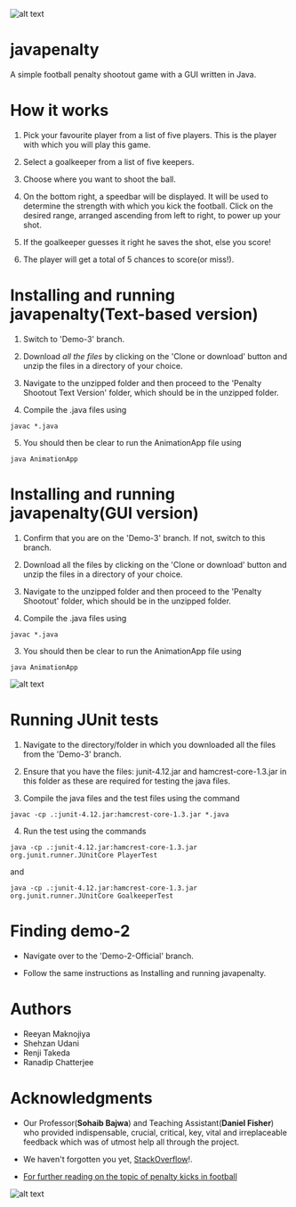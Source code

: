 ![alt text](http://t2online.com/unsafe/780x380/smart/s3.ap-south-1.amazonaws.com/cms-abp-prod-media/library/polopoly_fs/1.75901.1496484359!/image/image.jpg_gen/derivatives/matrix2x1/image.jpg)
# javapenalty

A simple football penalty shootout game with a GUI written in Java.

# How it works

1. Pick your favourite player from a list of five players. This is the player with which you will play this game.

2. Select a goalkeeper from a list of five keepers.

3. Choose where you want to shoot the ball.

4. On the bottom right, a speedbar will be displayed. It will be used to determine the strength with which you kick the football. Click on the desired range, arranged ascending from left to right, to power up your shot.

5. If the goalkeeper guesses it right he saves the shot, else you score!

6. The player will get a total of 5 chances to score(or miss!).

# Installing and running javapenalty(Text-based version)

1. Switch to 'Demo-3' branch.

2. Download *all the files* by clicking on the 'Clone or download' button and unzip the files in a directory of your choice.

3. Navigate to the unzipped folder and then proceed to the 'Penalty Shootout Text Version' folder, which should be in the unzipped folder.

4. Compile the .java files using

`javac *.java`

5. You should then be clear to run the AnimationApp file using 

`java AnimationApp`


# Installing and running javapenalty(GUI version)

1. Confirm that you are on the 'Demo-3' branch. If not, switch to this branch. 

2. Download all the files by clicking on the 'Clone or download' button and unzip the files in a directory of your choice.

3. Navigate to the unzipped folder and then proceed to the 'Penalty Shootout' folder, which should be in the unzipped folder.

3. Compile the .java files using

`javac *.java`

3. You should then be clear to run the AnimationApp file using 

`java AnimationApp`

![alt text](http://lifesomundane.net/images/-rZ1GcHv5p_k/Uz4UWQqEHiI/AAAAAAAANMA/RzOgIadyUzE/s1600/penalty.jpg)

# Running JUnit tests 

1. Navigate to the directory/folder in which you downloaded all the files from the 'Demo-3' branch.

2. Ensure that you have the files: junit-4.12.jar and hamcrest-core-1.3.jar in this folder as these are required for testing the java files.

3. Compile the java files and the test files using the command

`javac -cp .:junit-4.12.jar:hamcrest-core-1.3.jar *.java`

4. Run the test using the commands

`java -cp .:junit-4.12.jar:hamcrest-core-1.3.jar org.junit.runner.JUnitCore PlayerTest`

  and

`java -cp .:junit-4.12.jar:hamcrest-core-1.3.jar org.junit.runner.JUnitCore GoalkeeperTest`


# Finding demo-2

* Navigate over to the 'Demo-2-Official' branch.

* Follow the same instructions as Installing and running javapenalty.


# Authors
* Reeyan Maknojiya
* Shehzan Udani
* Renji Takeda
* Ranadip Chatterjee

# Acknowledgments
* Our Professor(**Sohaib Bajwa**) and Teaching Assistant(**Daniel Fisher**) who provided indispensable, crucial, critical, key, vital and irreplaceable feedback which was of utmost help all through the project.

* We haven't forgotten you yet, [StackOverflow](https://stackoverflow.com/)!.

* [For further reading on the topic of penalty kicks in football](https://en.wikipedia.org/wiki/Penalty_kick_(association_football))

![alt text](https://i.ytimg.com/vi/uZsnr4No36I/maxresdefault.jpg)
